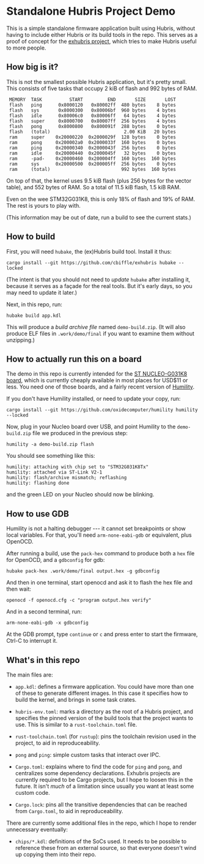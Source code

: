 # Standalone Hubris Project Demo

This is a simple standalone firmware application built using Hubris, without
having to include either Hubris or its build tools in the repo. This serves as a
proof of concept for the [exhubris project], which tries to make Hubris useful
to more people.

## How big is it?

This is not the smallest possible Hubris application, but it's pretty small.
This consists of five tasks that occupy 2 kiB of flash and 992 bytes of RAM.

```
 MEMORY  TASK          START         END       SIZE       LOST
 flash   ping      0x8000120   0x80002ff  480 bytes    8 bytes
 flash   sys       0x8000300   0x80006bf  960 bytes    4 bytes
 flash   idle      0x80006c0   0x80006ff   64 bytes    4 bytes
 flash   super     0x8000700   0x80007ff  256 bytes    4 bytes
 flash   pong      0x8000800   0x800091f  288 bytes    0 bytes
 flash   (total)                           2.00 KiB   20 bytes
 ram     super    0x20000220  0x2000029f  128 bytes    0 bytes
 ram     pong     0x200002a0  0x2000033f  160 bytes    0 bytes
 ram     ping     0x20000340  0x2000043f  256 bytes    0 bytes
 ram     idle     0x20000440  0x2000045f   32 bytes    0 bytes
 ram     -pad-    0x20000460  0x200004ff  160 bytes  160 bytes
 ram     sys      0x20000500  0x200005ff  256 bytes    0 bytes
 ram     (total)                          992 bytes  160 bytes
```

On top of that, the kernel uses 9.5 kiB flash (plus 256 bytes for the vector
table), and 552 bytes of RAM. So a total of 11.5 kiB flash, 1.5 kiB RAM.

Even on the wee STM32G031K8, this is only 18% of flash and 19% of RAM. The rest
is yours to play with.

(This information may be out of date, run a build to see the current stats.)


## How to build

First, you will need `hubake`, the (ex)Hubris build tool. Install it thus:

```
cargo install --git https://github.com/cbiffle/exhubris hubake --locked
```

(The intent is that you should not need to _update_ `hubake` after installing
it, because it serves as a façade for the real tools. But it's early days, so
you may need to update it later.)

Next, in this repo, run:

```
hubake build app.kdl
```

This will produce a _build archive file_ named `demo-build.zip`. (It will also
produce ELF files in `.work/demo/final` if you want to examine them without
unzipping.)


## How to actually run this on a board

The demo in this repo is currently intended for the [ST NUCLEO-G031K8
board][nuc], which is currently cheaply available in most places for USD$11 or
less. You need one of those boards, and a fairly recent version of [Humility].

If you don't have Humility installed, or need to update your copy, run:

```
cargo install --git https://github.com/oxidecomputer/humility humility --locked
```

Now, plug in your Nucleo board over USB, and point Humility to the
`demo-build.zip` file we produced in the previous step:

```
humility -a demo-build.zip flash
```

You should see something like this:

```
humility: attaching with chip set to "STM32G031K8Tx"
humility: attached via ST-Link V2-1
humility: flash/archive mismatch; reflashing
humility: flashing done
```

and the green LED on your Nucleo should now be blinking.


## How to use GDB

Humility is not a halting debugger --- it cannot set breakpoints or show local
variables. For that, you'll need `arm-none-eabi-gdb` or equivalent, plus OpenOCD.

After running a build, use the `pack-hex` command to produce both a `hex` file
for OpenOCD, and a `gdbconfig` for gdb:

```
hubake pack-hex .work/demo/final output.hex -g gdbconfig
```

And then in one terminal, start openocd and ask it to flash the hex file and
then wait:

```
openocd -f openocd.cfg -c "program output.hex verify"
```

And in a second terminal, run:

```
arm-none-eabi-gdb -x gdbconfig
```

At the GDB prompt, type `continue` or `c` and press enter to start the firmware,
Ctrl-C to interrupt it.


## What's in this repo

The main files are:

- `app.kdl`: defines a firmware application. You could have more than one of
  these to generate different images. In this case it specifies how to build the
  kernel, and brings in some task crates.

- `hubris-env.toml`: marks a directory as the root of a Hubris project, and
  specifies the pinned version of the build tools that the project wants to use.
  This is similar to a `rust-toolchain.toml` file.

- `rust-toolchain.toml` (for `rustup`): pins the toolchain revision used in the
  project, to aid in reproduceability.

- `pong` and `ping`: simple custom tasks that interact over IPC.

- `Cargo.toml`: explains where to find the code for `ping` and `pong`, and
  centralizes some dependency declarations. Exhubris projects are currently
  required to be Cargo projects, but I hope to loosen this in the future. It
  isn't _much_ of a limitation since usually you want at least some custom code.

- `Cargo.lock`: pins all the transitive dependencies that can be reached from
  `Cargo.toml`, to aid in reproduceability.

There are currently some additional files in the repo, which I hope to render
unnecessary eventually:

- `chips/*.kdl`: definitions of the SoCs used. It needs to be possible to
  reference these from an external source, so that everyone doesn't wind up
  copying them into their repo.

[nuc]: https://www.st.com/en/evaluation-tools/nucleo-g031k8.html
[exhubris project]: https://github.com/cbiffle/exhubris/
[Humility]: https://github.com/oxidecomputer/humility/
